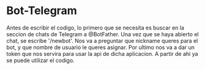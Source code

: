 # Bot-Telegram

Antes de escribir el codigo, lo primero que se necesita es buscar en la seccion de chats de Telegram a @BotFather. Una vez que se haya abierto el chat, se escribe '/newbot'.
Nos va a preguntar que nickname queres para el bot, y que nombre de usuario le queres asignar. Por ultimo nos va a dar un token que nos servira para usar la api de dicha aplicacion.
A partir de ahi ya se puede utilizar el codigo.
